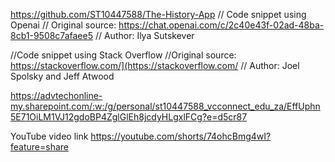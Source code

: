 https://github.com/ST10447588/The-History-App
// Code snippet using Openai
// Original source: https://chat.openai.com/c/2c40e43f-02ad-48ba-8cb1-9508c7afaee5
// Author: Ilya Sutskever

//Code snippet using Stack Overflow
//Original source: https://stackoverflow.com/](https://stackoverflow.com/
// Author: Joel Spolsky and Jeff Atwood

https://advtechonline-my.sharepoint.com/:w:/g/personal/st10447588_vcconnect_edu_za/EffUphn5E71OiLM1VJ12gdoBP4ZglGlEh8jcdyHLgxlFCg?e=d5cr87

YouTube video link https://youtube.com/shorts/74ohcBmg4wI?feature=share

